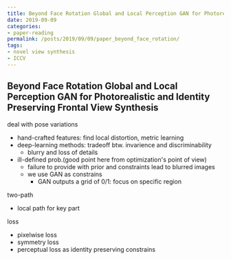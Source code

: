 ```yaml
---
title: Beyond Face Rotation Global and Local Perception GAN for Photorealistic and Identity Preserving Frontal View Synthesis
date: 2019-09-09
categories:
- paper-reading
permalink: /posts/2019/09/09/paper_beyond_face_rotation/
tags:
- novel view synthesis
- ICCV
---
```


## Beyond Face Rotation Global and Local Perception GAN for Photorealistic and Identity Preserving Frontal View Synthesis

deal with pose variations
- hand-crafted features: find local distortion, metric learning
- deep-learning methods: tradeoff btw. invarience and discriminability
    - blurry and loss of details
- ill-defined prob.(good point here from optimization's point of view)
    - failure to provide with prior and constraints lead to blurred images
    - we use GAN as constrains
        - GAN outputs a grid of 0/1: focus on specific region

two-path
- local path for key part

loss
- pixelwise loss
- symmetry loss
- perceptual loss as identity preserving constrains
